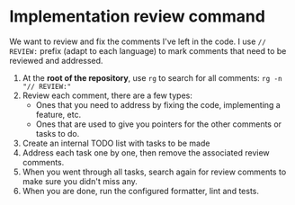 
# Implementation review command

We want to review and fix the comments I've left in the code. I use `// REVIEW:` prefix (adapt to
each language) to mark comments that need to be reviewed and addressed.

1. At the **root of the repository**, use `rg` to search for all comments: `rg -n "// REVIEW:"`
2. Review each comment, there are a few types:
    - Ones that you need to address by fixing the code, implementing a feature, etc.
    - Ones that are used to give you pointers for the other comments or tasks to do.
3. Create an internal TODO list with tasks to be made
4. Address each task one by one, then remove the associated review comments.
5. When you went through all tasks, search again for review comments to make sure you didn't miss any.
6. When you are done, run the configured formatter, lint and tests.
